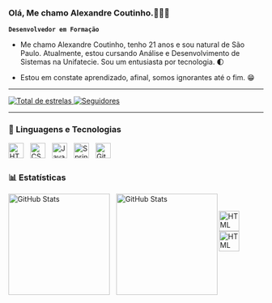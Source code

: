 ### Olá, Me chamo Alexandre Coutinho.👨🏻‍💻

**`Desenvolvedor em Formação`**

* Me chamo Alexandre Coutinho, tenho 21 anos e sou natural de São Paulo. Atualmente, estou cursando Análise e Desenvolvimento de Sistemas na Unifatecie. Sou um entusiasta por tecnologia. 🌓

* Estou em constate aprendizado, afinal, somos ignorantes até o fim. 😁
---

<a href="https://github.com/Coutinho013?tab=repositories&sort=stargazers">
        <img 
            alt="Total de estrelas" 
            title="Total de estrelas GitHub" 
            src="https://custom-icon-badges.demolab.com/github/stars/Coutinho013?color=55960c&style=for-the-badge&labelColor=488207&logo=star&label=estrelas"
        />
    </a>
    <a href="https://github.com/Coutinho013?tab=followers">
        <img 
            alt="Seguidores" 
            title="Me siga no GitHub" 
            src="https://custom-icon-badges.demolab.com/github/followers/Coutinho013?color=236ad3&labelColor=1155ba&style=for-the-badge&logo=github&label=Seguidores&logoColor=white"
        />
    </a>

---

### 🤖 Linguagens e Tecnologias

<img 
    align="left" 
    alt="HTML"
    title="HTML" 
    width="30px" 
    style="padding-right: 10px;" 
    src="https://cdn.jsdelivr.net/gh/devicons/devicon@latest/icons/html5/html5-original.svg" 
/>
<img 
    align="left" 
    alt="CSS" 
    title="CSS"
    width="30px" 
    style="padding-right: 10px;" 
    src="https://cdn.jsdelivr.net/gh/devicons/devicon@latest/icons/css3/css3-original.svg" 
/>
<img 
    align="left" 
    alt="JavaScript" 
    title="JavaScript"
    width="30px" 
    style="padding-right: 10px;" 
    src="https://cdn.jsdelivr.net/gh/devicons/devicon@latest/icons/javascript/javascript-original.svg" 
/>
<img 
    align="left" 
    alt="Spring Boot"
    title="Spring Boot" 
    width="30px" 
    style="padding-right: 10px;" 
    src="https://cdn.jsdelivr.net/gh/devicons/devicon@latest/icons/spring/spring-original.svg" 
/>
<img 
    align="left" 
    alt="Git" 
    title="Git"
    width="30px" 
    style="padding-right: 10px;" 
    src="https://cdn.jsdelivr.net/gh/devicons/devicon@latest/icons/git/git-original.svg" 
/>

<br/>
<br/>

### 📊 Estatísticas

<p>
  <img 
    align="left" 
    alt="GitHub Stats" 
    height="200" 
    style="padding-right: 10px;" 
    src="https://github-readme-stats.vercel.app/api?username=Coutinho013&show_icons=true&theme=tokyonight&include_all_commits=true&locale=pt-br" 
/>

<img 
      align="left" 
      alt="GitHub Stats" 
      height="200" 
      src="https://github-readme-stats.vercel.app/api/top-langs/?username=Coutinho013&theme=tokyonight&layout=compact&custom_title=Tecnologias&langs_count=9" 
/>

<br>
<br>


<a href="mailto:coutdevv@gmail.com">
<img 
    align="left" 
    alt="HTML"
    title="HTML" 
    height="40" 
    style="padding-right: 10px;" 
    src="https://custom-icon-badges.demolab.com/badge/-black.svg?logo=google-gmail--streamline-svg-logo" 
/>
</a>

<a href="https://www.linkedin.com/in/alexandre-coutinho-88254621b/">
<img 
    align="left" 
    alt="HTML"
    title="HTML" 
    height="40" 
    style="padding-right: 5px;" 
    src="https://custom-icon-badges.demolab.com/badge/-white.svg?logo=linkedin1-"
/>
</a>

</p>

